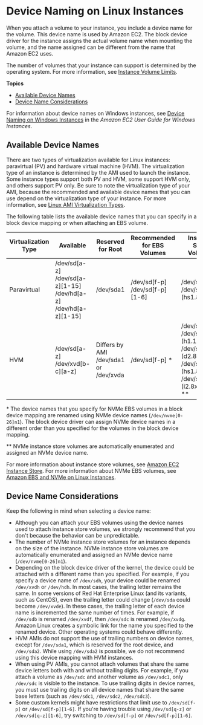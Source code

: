 # Device Naming on Linux Instances<a name="device_naming"></a>

When you attach a volume to your instance, you include a device name for the volume\. This device name is used by Amazon EC2\. The block device driver for the instance assigns the actual volume name when mounting the volume, and the name assigned can be different from the name that Amazon EC2 uses\.

The number of volumes that your instance can support is determined by the operating system\. For more information, see [Instance Volume Limits](volume_limits.md)\.

**Topics**
+ [Available Device Names](#available-ec2-device-names)
+ [Device Name Considerations](#device-name-limits)

For information about device names on Windows instances, see [Device Naming on Windows Instances](https://docs.aws.amazon.com/AWSEC2/latest/WindowsGuide/device_naming.html) in the *Amazon EC2 User Guide for Windows Instances*\.

## Available Device Names<a name="available-ec2-device-names"></a>

There are two types of virtualization available for Linux instances: paravirtual \(PV\) and hardware virtual machine \(HVM\)\. The virtualization type of an instance is determined by the AMI used to launch the instance\. Some instance types support both PV and HVM, some support HVM only, and others support PV only\. Be sure to note the virtualization type of your AMI, because the recommended and available device names that you can use depend on the virtualization type of your instance\. For more information, see [Linux AMI Virtualization Types](virtualization_types.md)\.

The following table lists the available device names that you can specify in a block device mapping or when attaching an EBS volume\.


| Virtualization Type | Available | Reserved for Root | Recommended for EBS Volumes | Instance Store Volumes | 
| --- | --- | --- | --- | --- | 
|  Paravirtual  |  /dev/sd\[a\-z\] /dev/sd\[a\-z\]\[1\-15\] /dev/hd\[a\-z\] /dev/hd\[a\-z\]\[1\-15\]  |  /dev/sda1  |  /dev/sd\[f\-p\] /dev/sd\[f\-p\]\[1\-6\]  |  /dev/sd\[b\-e\] /dev/sd\[b\-y\] \(hs1\.8xlarge\)  | 
| HVM |  /dev/sd\[a\-z\] /dev/xvd\[b\-c\]\[a\-z\]  |  Differs by AMI /dev/sda1 or /dev/xvda  |  /dev/sd\[f\-p\] \*  |  /dev/sd\[b\-e\] /dev/sd\[b\-h\] \(h1\.16xlarge\) /dev/sd\[b\-y\] \(d2\.8xlarge\) /dev/sd\[b\-y\] \(hs1\.8xlarge\) /dev/sd\[b\-i\] \(i2\.8xlarge\) \*\*  | 

\* The device names that you specify for NVMe EBS volumes in a block device mapping are renamed using NVMe device names \(`/dev/nvme[0-26]n1`\)\. The block device driver can assign NVMe device names in a different order than you specified for the volumes in the block device mapping\.

\*\* NVMe instance store volumes are automatically enumerated and assigned an NVMe device name\.

For more information about instance store volumes, see [Amazon EC2 Instance Store](InstanceStorage.md)\. For more information about NVMe EBS volumes, see [Amazon EBS and NVMe on Linux Instances](nvme-ebs-volumes.md)\.

## Device Name Considerations<a name="device-name-limits"></a>

Keep the following in mind when selecting a device name:
+ Although you can attach your EBS volumes using the device names used to attach instance store volumes, we strongly recommend that you don't because the behavior can be unpredictable\.
+ The number of NVMe instance store volumes for an instance depends on the size of the instance\. NVMe instance store volumes are automatically enumerated and assigned an NVMe device name \(`/dev/nvme[0-26]n1`\)\.
+ Depending on the block device driver of the kernel, the device could be attached with a different name than you specified\. For example, if you specify a device name of `/dev/sdh`, your device could be renamed `/dev/xvdh` or `/dev/hdh`\. In most cases, the trailing letter remains the same\. In some versions of Red Hat Enterprise Linux \(and its variants, such as CentOS\), even the trailing letter could change \(`/dev/sda` could become `/dev/xvde`\)\. In these cases, the trailing letter of each device name is incremented the same number of times\. For example, if `/dev/sdb` is renamed `/dev/xvdf`, then `/dev/sdc` is renamed `/dev/xvdg`\. Amazon Linux creates a symbolic link for the name you specified to the renamed device\. Other operating systems could behave differently\.
+ HVM AMIs do not support the use of trailing numbers on device names, except for `/dev/sda1`, which is reserved for the root device, and `/dev/sda2`\. While using `/dev/sda2` is possible, we do not recommend using this device mapping with HVM instances\.
+ When using PV AMIs, you cannot attach volumes that share the same device letters both with and without trailing digits\. For example, if you attach a volume as `/dev/sdc` and another volume as `/dev/sdc1`, only `/dev/sdc` is visible to the instance\. To use trailing digits in device names, you must use trailing digits on all device names that share the same base letters \(such as `/dev/sdc1`, `/dev/sdc2`, `/dev/sdc3`\)\.
+ Some custom kernels might have restrictions that limit use to `/dev/sd[f-p]` or `/dev/sd[f-p][1-6]`\. If you're having trouble using `/dev/sd[q-z]` or `/dev/sd[q-z][1-6]`, try switching to `/dev/sd[f-p]` or `/dev/sd[f-p][1-6]`\.